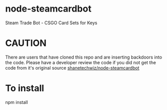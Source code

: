 # node-steamcardbot
Steam Trade Bot - CSGO Card Sets for Keys

# CAUTION
There are users that have cloned this repo and are inserting backdoors into the code.
Please have a developer review the code if you did not get the code from it's original source [shanetechwiz/node-steamcardbot](https://github.com/shanetechwiz/node-steamcardbot)

# To install

npm install
